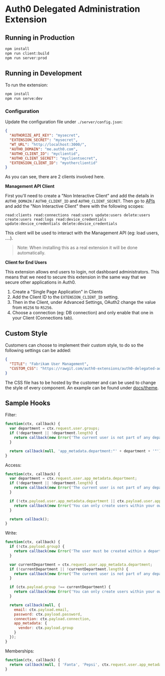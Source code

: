 # Auth0 Delegated Administration Extension

## Running in Production

```bash
npm install
npm run client:build
npm run server:prod
```

## Running in Development

To run the extension:

```bash
npm install
npm run serve:dev
```

### Configuration

Update the configuration file under `./server/config.json`:

```json
{
  "AUTHORIZE_API_KEY": "mysecret",
  "EXTENSION_SECRET": "mysecret",
  "WT_URL": "http://localhost:3000/",
  "AUTH0_DOMAIN": "me.auth0.com",
  "AUTH0_CLIENT_ID": "myclientid",
  "AUTH0_CLIENT_SECRET": "myclientsecret",
  "EXTENSION_CLIENT_ID": "myotherclientid"
}
```

As you can see, there are 2 clients involved here.

**Management API Client**

First you'll need to create a "Non Interactive Client" and add the details in `AUTH0_DOMAIN` / `AUTH0_CLIENT_ID` and `AUTH0_CLIENT_SECRET`. Then go to [APIs](https://manage.auth0.com/#/apis) and add the "Non Interactive Client" there with the following scopes:

```
read:clients read:connections read:users update:users delete:users create:users read:logs read:device_credentials update:device_credentials delete:device_credentials
```

This client will be used to interact with the Management API (eg: load users, ....).

> Note: When installing this as a real extension it will be done automatically.

**Client for End Users**

This extension allows end users to login, not dashboard administrators. This means that we need to secure this extension in the same way that we secure other applications in Auth0.

 1. Create a "Single Page Application" in Clients
 2. Add the Client ID to the `EXTENSION_CLIENT_ID` setting.
 3. Then in the Client, under Advanced Settings, OAuth2 change the value from `HS256` to `RS256`.
 4. Choose a connection (eg: DB connection) and only enable that one in your Client (Connections tab).

## Custom Style

Customers can choose to implement their custom style, to do so the following settings can be added:

```json
{
  "TITLE": "Fabrikam User Management",
  "CUSTOM_CSS": "https://rawgit.com/auth0-extensions/auth0-delegated-administration-extension/master/docs/theme/fabrikam.css"
}
```

The CSS file has to be hosted by the customer and can be used to change the style of every component. An example can be found under [docs/theme](docs/theme).

## Sample Hooks

Filter:

```js
function(ctx, callback) {
  var department = ctx.request.user.groups;
  if (!department || !department.length) {
    return callback(new Error('The current user is not part of any department.'));
  }

  return callback(null, 'app_metadata.department:"' + department + '"');
}
```

Access:

```js
function(ctx, callback) {
  var department = ctx.request.user.app_metadata.department;
  if (!department || !department.length) {
    return callback(new Error('The current user is not part of any department.'));
  }

  if (!ctx.payload.user.app_metadata.department || ctx.payload.user.app_metadata.department !== department) {
    return callback(new Error('You can only create users within your own department.'));
  }

  return callback();
}
```

Write:

```js
function(ctx, callback) {
  if (!ctx.payload.group) {
    return callback(new Error('The user must be created within a department.'));
  }

  var currentDepartment = ctx.request.user.app_metadata.department;
  if (!currentDepartment || !currentDepartment.length) {
    return callback(new Error('The current user is not part of any department.'));
  }

  if (ctx.payload.group !== currentDepartment) {
    return callback(new Error('You can only create users within your own department.'));
  }

  return callback(null, {
    email: ctx.payload.email,
    password: ctx.payload.password,
    connection: ctx.payload.connection,
    app_metadata: {
      vendor: ctx.payload.group
    }
  });
}
```

Memberships:

```js
function(ctx, callback) {
  return callback(null, [ 'Fanta', 'Pepsi', ctx.request.user.app_metadata.department ]);
}
```
